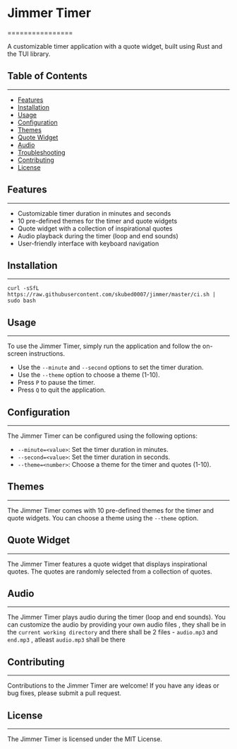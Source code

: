 # Jimmer Timer
================

A customizable timer application with a quote widget, built using Rust and the TUI library.

## Table of Contents
-----------------

* [Features](#features)
* [Installation](#installation)
* [Usage](#usage)
* [Configuration](#configuration)
* [Themes](#themes)
* [Quote Widget](#quote-widget)
* [Audio](#audio)
* [Troubleshooting](#troubleshooting)
* [Contributing](#contributing)
* [License](#license)

## Features
-----------

* Customizable timer duration in minutes and seconds
* 10 pre-defined themes for the timer and quote widgets
* Quote widget with a collection of inspirational quotes
* Audio playback during the timer (loop and end sounds)
* User-friendly interface with keyboard navigation

## Installation
------------
``curl -sSfL https://raw.githubusercontent.com/skubed0007/jimmer/master/ci.sh | sudo bash``
## Usage
-----

To use the Jimmer Timer, simply run the application and follow the on-screen instructions.

* Use the `--minute` and `--second` options to set the timer duration.
* Use the `--theme` option to choose a theme (1-10).
* Press `P` to pause the timer.
* Press `Q` to quit the application.

## Configuration
-------------

The Jimmer Timer can be configured using the following options:

* `--minute=<value>`: Set the timer duration in minutes.
* `--second=<value>`: Set the timer duration in seconds.
* `--theme=<number>`: Choose a theme for the timer and quotes (1-10).

## Themes
--------

The Jimmer Timer comes with 10 pre-defined themes for the timer and quote widgets. You can choose a theme using the `--theme` option.

## Quote Widget
-------------

The Jimmer Timer features a quote widget that displays inspirational quotes. The quotes are randomly selected from a collection of quotes.

## Audio
------

The Jimmer Timer plays audio during the timer (loop and end sounds). You can customize the audio by providing your own audio files , they shall be in the ``current working directory`` and there shall be 2 files - ``audio.mp3`` and ``end.mp3`` , atleast ``audio.mp3`` shall be there

## Contributing
------------

Contributions to the Jimmer Timer are welcome! If you have any ideas or bug fixes, please submit a pull request.

## License
-------

The Jimmer Timer is licensed under the MIT License.
